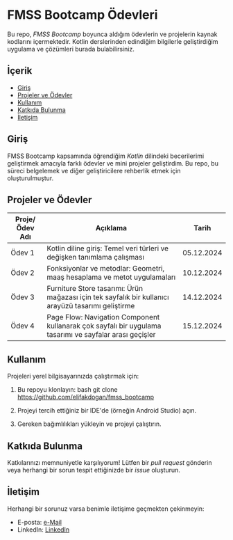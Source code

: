 # FMSS Bootcamp Ödevleri

Bu repo, *FMSS Bootcamp* boyunca aldığım ödevlerin ve projelerin kaynak kodlarını içermektedir. Kotlin derslerinden edindiğim bilgilerle geliştirdiğim uygulama ve çözümleri burada bulabilirsiniz.

## İçerik

- [Giriş](#giriş)
- [Projeler ve Ödevler](#projeler-ve-ödevler)
- [Kullanım](#kullanım)
- [Katkıda Bulunma](#katkıda-bulunma)
- [İletişim](#iletişim)

## Giriş

FMSS Bootcamp kapsamında öğrendiğim *Kotlin* dilindeki becerilerimi geliştirmek amacıyla farklı ödevler ve mini projeler geliştirdim. Bu repo, bu süreci belgelemek ve diğer geliştiricilere rehberlik etmek için oluşturulmuştur.

## Projeler ve Ödevler

| Proje/Ödev Adı | Açıklama                                                                                                | Tarih      |
|----------------|---------------------------------------------------------------------------------------------------------|------------|
| Ödev 1         | Kotlin diline giriş: Temel veri türleri ve değişken tanımlama çalışması                                 | 05.12.2024 |
| Ödev 2         | Fonksiyonlar ve metodlar: Geometri, maaş hesaplama ve metot uygulamaları                                | 10.12.2024 |
| Ödev 3         | Furniture Store tasarımı: Ürün mağazası için tek sayfalık bir kullanıcı arayüzü tasarımı geliştirme     | 14.12.2024 |
| Ödev 4         | Page Flow: Navigation Component kullanarak çok sayfalı bir uygulama tasarımı ve sayfalar arası geçişler | 15.12.2024 |

## Kullanım

Projeleri yerel bilgisayarınızda çalıştırmak için:

1. Bu repoyu klonlayın:
   bash
   git clone https://github.com/elifakdogan/fmss_bootcamp

2. Projeyi tercih ettiğiniz bir IDE'de (örneğin Android Studio) açın.
3. Gereken bağımlılıkları yükleyin ve projeyi çalıştırın.

## Katkıda Bulunma

Katkılarınızı memnuniyetle karşılıyorum! Lütfen bir *pull request* gönderin veya herhangi bir sorun tespit ettiğinizde bir *issue* oluşturun.

## İletişim

Herhangi bir sorunuz varsa benimle iletişime geçmekten çekinmeyin:

- E-posta: [e-Mail](mailto:elifakdgn1@gmail.com)
- LinkedIn: [LinkedIn](https://www.linkedin.com/in/elif-akdo%C4%9Fan-826414226/)